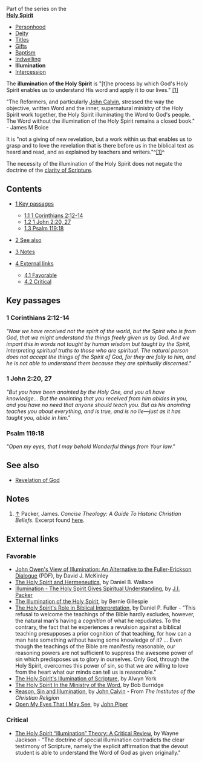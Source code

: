 Part of the series on the  
**[Holy Spirit](Holy_Spirit "Holy Spirit")**
-   [Personhood](Personhood_of_the_Holy_Spirit "Personhood of the Holy Spirit")
-   [Deity](Deity_of_the_Holy_Spirit "Deity of the Holy Spirit")
-   [Titles](Titles_of_the_Holy_Spirit "Titles of the Holy Spirit")
-   [Gifts](Gifts_of_the_Spirit "Gifts of the Spirit")
-   [Baptism](Baptism_of_the_Holy_Spirit "Baptism of the Holy Spirit")
-   [Indwelling](Indwelling_of_the_Holy_Spirit "Indwelling of the Holy Spirit")
-   **Illumination**
-   [Intercession](Intercession_of_the_Holy_Spirit "Intercession of the Holy Spirit")

The **illumination of the Holy Spirit** is "[t]he process by which
God's Holy Spirit enables us to understand His word and apply it to
our lives."
[[1]](http://monergism.com/thethreshold/articles/topic/glossaries.html)

"The Reformers, and particularly
[John Calvin](John_Calvin "John Calvin"), stressed the way the
objective, written Word and the inner, supernatural ministry of the
Holy Spirit work together, the Holy Spirit illuminating the Word to
God's people. The Word without the illumination of the Holy Spirit
remains a closed book." - James M Boice

It is "not a giving of new revelation, but a work within us that
enables us to grasp and to love the revelation that is there before
us in the biblical text as heard and read, and as explained by
teachers and writers."^[[1]](#note-0)^

The necessity of the illumination of the Holy Spirit does not
negate the doctrine of the
[clarity of Scripture](Clarity_of_Scripture "Clarity of Scripture").

## Contents

-   [1 Key passages](#Key_passages)
    -   [1.1 1 Corinthians 2:12-14](#1_Corinthians_2:12-14)
    -   [1.2 1 John 2:20, 27](#1_John_2:20.2C_27)
    -   [1.3 Psalm 119:18](#Psalm_119:18)

-   [2 See also](#See_also)
-   [3 Notes](#Notes)
-   [4 External links](#External_links)
    -   [4.1 Favorable](#Favorable)
    -   [4.2 Critical](#Critical)


## Key passages

### 1 Corinthians 2:12-14

*"Now we have received not the spirit of the world, but the Spirit who is from God, that we might understand the things freely given us by God. And we impart this in words not taught by human wisdom but taught by the Spirit, interpreting spiritual truths to those who are spiritual. The natural person does not accept the things of the Spirit of God, for they are folly to him, and he is not able to understand them because they are spiritually discerned."*
### 1 John 2:20, 27

*"But you have been anointed by the Holy One, and you all have knowledge... But the anointing that you received from him abides in you, and you have no need that anyone should teach you. But as his anointing teaches you about everything, and is true, and is no lie—just as it has taught you, abide in him."*
### Psalm 119:18

*"Open my eyes, that I may behold Wonderful things from Your law."*
## See also

-   [Revelation of God](Revelation_of_God "Revelation of God")

## Notes

1.  [↑](#ref-0) Packer, James.
    *Concise Theology: A Guide To Historic Christian Beliefs*. Excerpt
    found
    [here](http://www.monergism.com/thethreshold/articles/onsite/packer/Illumination.html).

## External links

### Favorable

-   [John Owen's View of Illumination: An Alternative to the Fuller-Erickson Dialogue](http://www.johnowen.org/media/mckinley_on_fuller_erickson.pdf)
    (PDF), by David J. McKinley
-   [The Holy Spirit and Hermeneutics](http://www.bible.org/page.asp?page_id=396),
    by Daniel B. Wallace
-   [Illumination - The Holy Spirit Gives Spiritual Understanding](http://www.monergism.com/thethreshold/articles/onsite/packer/Illumination.html),
    by [J.I. Packer](J.I._Packer "J.I. Packer")
-   [The Illumination of the Holy Spirit](http://www.inchristalone.org/Illumination.htm),
    by Bernie Gillespie
-   [The Holy Spirit's Role in Biblical Interpretation](http://www.fuller.edu/ministry/berean/hs_role.htm),
    by Daniel P. Fuller - "This refusal to welcome the teachings of the
    Bible hardly excludes, however, the natural man's having a
    *cognition* of what he repudiates. To the contrary, the fact that
    he experiences a revulsion against a biblical teaching presupposes
    a prior cognition of that teaching, for how can a man hate
    something without having some knowledge of it? ... Even though the
    teachings of the Bible are manifestly reasonable, our reasoning
    powers are not sufficient to suppress the awesome power of sin
    which predisposes us to glory in ourselves. Only God, through the
    Holy Spirit, overcomes this power of sin, so that we are willing to
    love from the heart what our minds can tell us is reasonable."
-   [The Holy Spirit's Illumination of Scripture](http://www.mountainretreatorg.net/articles/holy_illum.shtml),
    by Alwyn York
-   [The Holy Spirit In the Ministry of the Word](http://www.girs.com/library/theology/hsw0.html),
    by Bob Burridge
-   [Reason, Sin and Illumination](http://www.whitworth.edu/academic/Department/Core/Classes/CO250/Readings/fr_calv.htm),
    by [John Calvin](John_Calvin "John Calvin") - From
    *The Institutes of the Christian Religion*
-   [Open My Eyes That I May See](http://www.desiringgod.org/ResourceLibrary/Sermons/ByDate/1998/1024_Open_My_Eyes_That_I_May_See/),
    by [John Piper](John_Piper "John Piper")

### Critical

-   [The Holy Spirit “Illumination” Theory: A Critical Review](http://www.christiancourier.com/feature/2003_05.htm),
    by Wayne Jackson - "The doctrine of special illumination
    contradicts the clear testimony of Scripture, namely the explicit
    affirmation that the devout student is able to understand the Word
    of God as given originally."



